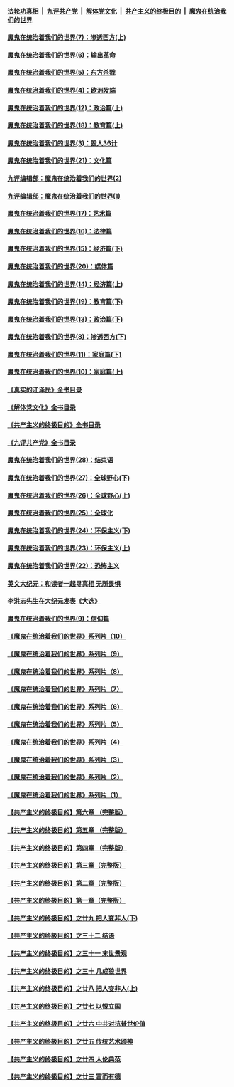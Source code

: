 ####  [法轮功真相](../../../../basic/blob/master/README.md?t=10102301) &nbsp;|&nbsp; [九评共产党](../../../../9ping.md/blob/master/README.md?t=10102301) &nbsp;|&nbsp; [解体党文化](../../../../jtdwh.md/blob/master/README.md?t=10102301)  &nbsp;|&nbsp; [共产主义的终极目的](../../../../gczydzjmd.md/blob/master/README.md?t=10102301) &nbsp;|&nbsp; [魔鬼在统治我们的世界](../../../../mgztzwmdsj.md/blob/master/README.md?t=10102301) 

#### [魔鬼在统治着我们的世界(7)：渗透西方(上)](../pages/nsc422/n10426013.md?t=10102301) 

#### [魔鬼在统治着我们的世界(6)：输出革命](../pages/nsc422/n10421536.md?t=10102301) 

#### [魔鬼在统治着我们的世界(5)：东方杀戮](../pages/nsc422/n10417707.md?t=10102301) 

#### [魔鬼在统治着我们的世界(4)：欧洲发端](../pages/nsc422/n10414890.md?t=10102301) 

#### [魔鬼在统治着我们的世界(12)：政治篇(上)](../pages/nsc422/n10444576.md?t=10102301) 

#### [魔鬼在统治着我们的世界(18)：教育篇(上)](../pages/nsc422/n10526970.md?t=10102301) 

#### [魔鬼在统治着我们的世界(3)：毁人36计](../pages/nsc422/n10411583.md?t=10102301) 

#### [魔鬼在统治着我们的世界(21)：文化篇](../pages/nsc422/n10597706.md?t=10102301) 

#### [九评编辑部：魔鬼在统治着我们的世界(2)](../pages/nsc422/n10410036.md?t=10102301) 

#### [九评编辑部：魔鬼在统治着我们的世界(1)](../pages/nsc422/n10406825.md?t=10102301) 

#### [魔鬼在统治着我们的世界(17)：艺术篇](../pages/nsc422/n10499093.md?t=10102301) 

#### [魔鬼在统治着我们的世界(16)：法律篇](../pages/nsc422/n10485969.md?t=10102301) 

#### [魔鬼在统治着我们的世界(15)：经济篇(下)](../pages/nsc422/n10469975.md?t=10102301) 

#### [魔鬼在统治着我们的世界(20)：媒体篇](../pages/nsc422/n10586579.md?t=10102301) 

#### [魔鬼在统治着我们的世界(14)：经济篇(上)](../pages/nsc422/n10457370.md?t=10102301) 

#### [魔鬼在统治着我们的世界(19)：教育篇(下)](../pages/nsc422/n10564808.md?t=10102301) 

#### [魔鬼在统治着我们的世界(13)：政治篇(下)](../pages/nsc422/n10448270.md?t=10102301) 

#### [魔鬼在统治着我们的世界(8)：渗透西方(下)](../pages/nsc422/n10429603.md?t=10102301) 

#### [魔鬼在统治着我们的世界(11)：家庭篇(下)](../pages/nsc422/n10440961.md?t=10102301) 

#### [魔鬼在统治着我们的世界(10)：家庭篇(上)](../pages/nsc422/n10435448.md?t=10102301) 

#### [《真实的江泽民》全书目录](../pages/nsc422/n13721399.md?t=10102301) 

#### [《解体党文化》全书目录](../pages/nsc422/n13721157.md?t=10102301) 

#### [《共产主义的终极目的》全书目录](../pages/nsc422/n13721048.md?t=10102301) 

#### [《九评共产党》全书目录](../pages/nsc422/n13708085.md?t=10102301) 

#### [魔鬼在统治着我们的世界(28)：结束语](../pages/nsc422/n10936246.md?t=10102301) 

#### [魔鬼在统治着我们的世界(27)：全球野心(下)](../pages/nsc422/n10928319.md?t=10102301) 

#### [魔鬼在统治着我们的世界(26)：全球野心(上)](../pages/nsc422/n10900318.md?t=10102301) 

#### [魔鬼在统治着我们的世界(25)：全球化](../pages/nsc422/n10788205.md?t=10102301) 

#### [魔鬼在统治着我们的世界(24)：环保主义(下)](../pages/nsc422/n10695307.md?t=10102301) 

#### [魔鬼在统治着我们的世界(23)：环保主义(上)](../pages/nsc422/n10688613.md?t=10102301) 

#### [魔鬼在统治着我们的世界(22)：恐怖主义](../pages/nsc422/n10614727.md?t=10102301) 

#### [英文大纪元：和读者一起寻真相 无所畏惧](../pages/nsc422/n12542027.md?t=10102301) 

#### [李洪志先生在大纪元发表《大选》](../pages/nsc422/n12534746.md?t=10102301) 

#### [魔鬼在统治着我们的世界(9)：信仰篇](../pages/nsc422/n10432159.md?t=10102301) 

#### [《魔鬼在统治着我们的世界》系列片（10）](../pages/nsc422/n12292670.md?t=10102301) 

#### [《魔鬼在统治着我们的世界》系列片（9）](../pages/nsc422/n12290859.md?t=10102301) 

#### [《魔鬼在统治着我们的世界》系列片（8）](../pages/nsc422/n12287445.md?t=10102301) 

#### [《魔鬼在统治着我们的世界》系列片（7）](../pages/nsc422/n12283425.md?t=10102301) 

#### [《魔鬼在统治着我们的世界》系列片（6）](../pages/nsc422/n12282314.md?t=10102301) 

#### [《魔鬼在统治着我们的世界》系列片（5）](../pages/nsc422/n12281419.md?t=10102301) 

#### [《魔鬼在统治着我们的世界》系列片（4）](../pages/nsc422/n12274024.md?t=10102301) 

#### [《魔鬼在统治着我们的世界》系列片（3）](../pages/nsc422/n12271322.md?t=10102301) 

#### [《魔鬼在统治着我们的世界》系列片（2）](../pages/nsc422/n12269049.md?t=10102301) 

#### [《魔鬼在统治着我们的世界》系列片（1）](../pages/nsc422/n12267575.md?t=10102301) 

#### [【共产主义的终极目的】第六章 （完整版）](../pages/nsc422/n11428913.md?t=10102301) 

#### [【共产主义的终极目的】第五章 （完整版）](../pages/nsc422/n11428912.md?t=10102301) 

#### [【共产主义的终极目的】第四章 （完整版）](../pages/nsc422/n11428907.md?t=10102301) 

#### [【共产主义的终极目的】第三章（完整版）](../pages/nsc422/n11428848.md?t=10102301) 

#### [【共产主义的终极目的】第二章（完整版）](../pages/nsc422/n11428831.md?t=10102301) 

#### [【共产主义的终极目的】第一章（完整版）](../pages/nsc422/n11417651.md?t=10102301) 

#### [【共产主义的终极目的】之廿九 把人变非人(下)](../pages/nsc422/n11344140.md?t=10102301) 

#### [【共产主义的终极目的】之三十二 结语](../pages/nsc422/n11360535.md?t=10102301) 

#### [【共产主义的终极目的】之三十一 末世景观](../pages/nsc422/n11351129.md?t=10102301) 

#### [【共产主义的终极目的】之三十 几成狼世界](../pages/nsc422/n11348280.md?t=10102301) 

#### [【共产主义的终极目的】之廿八 把人变非人(上)](../pages/nsc422/n11340492.md?t=10102301) 

#### [【共产主义的终极目的】之廿七 以恨立国](../pages/nsc422/n11336944.md?t=10102301) 

#### [【共产主义的终极目的】之廿六 中共对抗普世价值](../pages/nsc422/n11324785.md?t=10102301) 

#### [【共产主义的终极目的】之廿五 传统艺术颂神](../pages/nsc422/n11296396.md?t=10102301) 

#### [【共产主义的终极目的】之廿四 人伦典范](../pages/nsc422/n11296397.md?t=10102301) 

#### [【共产主义的终极目的】之廿三 富而有德](../pages/nsc422/n11283598.md?t=10102301) 

